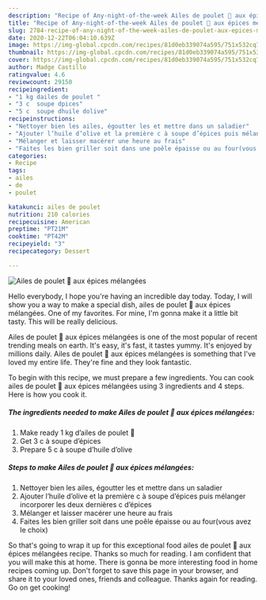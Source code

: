 ```yaml
---
description: "Recipe of Any-night-of-the-week Ailes de poulet 🐓 aux épices mélangées"
title: "Recipe of Any-night-of-the-week Ailes de poulet 🐓 aux épices mélangées"
slug: 2784-recipe-of-any-night-of-the-week-ailes-de-poulet-aux-epices-melangees
date: 2020-12-22T06:04:10.639Z
image: https://img-global.cpcdn.com/recipes/81d0eb339074a595/751x532cq70/ailes-de-poulet-🐓-aux-epices-melangees-photo-principale-de-la-recette.jpg
thumbnail: https://img-global.cpcdn.com/recipes/81d0eb339074a595/751x532cq70/ailes-de-poulet-🐓-aux-epices-melangees-photo-principale-de-la-recette.jpg
cover: https://img-global.cpcdn.com/recipes/81d0eb339074a595/751x532cq70/ailes-de-poulet-🐓-aux-epices-melangees-photo-principale-de-la-recette.jpg
author: Madge Castillo
ratingvalue: 4.6
reviewcount: 29150
recipeingredient:
- "1 kg dailes de poulet "
- "3 c  soupe dpices"
- "5 c  soupe dhuile dolive"
recipeinstructions:
- "Nettoyer bien les ailes, égoutter les et mettre dans un saladier"
- "Ajouter l’huile d’olive et la première c à soupe d’épices puis mélanger incorporer les deux dernières c d’épices"
- "Mélanger et laisser macérer une heure au frais"
- "Faites les bien griller soit dans une poêle épaisse ou au four(vous avez le choix)"
categories:
- Recipe
tags:
- ailes
- de
- poulet

katakunci: ailes de poulet 
nutrition: 210 calories
recipecuisine: American
preptime: "PT21M"
cooktime: "PT42M"
recipeyield: "3"
recipecategory: Dessert

---
```



![Ailes de poulet 🐓 aux épices mélangées](https://img-global.cpcdn.com/recipes/81d0eb339074a595/751x532cq70/ailes-de-poulet-🐓-aux-epices-melangees-photo-principale-de-la-recette.jpg)

Hello everybody, I hope you're having an incredible day today. Today, I will show you a way to make a special dish, ailes de poulet 🐓 aux épices mélangées. One of my favorites. For mine, I'm gonna make it a little bit tasty. This will be really delicious.

Ailes de poulet 🐓 aux épices mélangées is one of the most popular of recent trending meals on earth. It's easy, it's fast, it tastes yummy. It's enjoyed by millions daily. Ailes de poulet 🐓 aux épices mélangées is something that I've loved my entire life. They're fine and they look fantastic.




To begin with this recipe, we must prepare a few ingredients. You can cook ailes de poulet 🐓 aux épices mélangées using 3 ingredients and 4 steps. Here is how you cook it.

<!--inarticleads1-->

##### The ingredients needed to make Ailes de poulet 🐓 aux épices mélangées:

1. Make ready 1 kg d’ailes de poulet 🐓
1. Get 3 c à soupe d’épices
1. Prepare 5 c à soupe d’huile d’olive




<!--inarticleads2-->

##### Steps to make Ailes de poulet 🐓 aux épices mélangées:

1. Nettoyer bien les ailes, égoutter les et mettre dans un saladier
1. Ajouter l’huile d’olive et la première c à soupe d’épices puis mélanger incorporer les deux dernières c d’épices
1. Mélanger et laisser macérer une heure au frais
1. Faites les bien griller soit dans une poêle épaisse ou au four(vous avez le choix)




So that's going to wrap it up for this exceptional food ailes de poulet 🐓 aux épices mélangées recipe. Thanks so much for reading. I am confident that you will make this at home. There is gonna be more interesting food in home recipes coming up. Don't forget to save this page in your browser, and share it to your loved ones, friends and colleague. Thanks again for reading. Go on get cooking!
